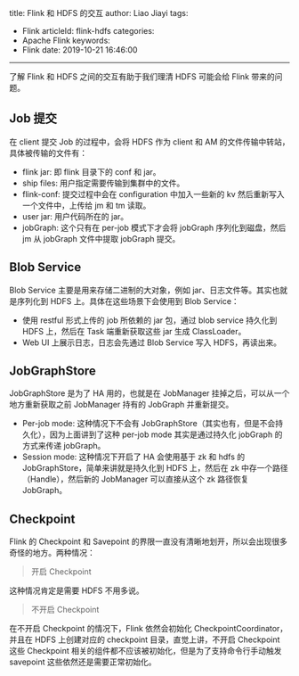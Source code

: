 title: Flink 和 HDFS 的交互
author: Liao Jiayi
tags:
  - Flink
articleId: flink-hdfs
categories:
  - Apache Flink
keywords:
  - Flink
date: 2019-10-21 16:46:00
---

了解 Flink 和 HDFS 之间的交互有助于我们理清 HDFS 可能会给 Flink 带来的问题。


## Job 提交
在 client 提交 Job 的过程中，会将 HDFS 作为 client 和 AM 的文件传输中转站，具体被传输的文件有：

* flink jar: 即 flink 目录下的 conf 和 jar。
* ship files: 用户指定需要传输到集群中的文件。
* flink-conf: 提交过程中会在 configuration 中加入一些新的 kv 然后重新写入一个文件中，上传给 jm 和 tm 读取。
* user jar: 用户代码所在的 jar。
* jobGraph: 这个只有在 per-job 模式下才会将 jobGraph 序列化到磁盘，然后 jm 从 jobGraph 文件中提取 jobGraph 提交。

## Blob Service

Blob Service 主要是用来存储二进制的大对象，例如 jar、日志文件等。其实也就是序列化到 HDFS 上。具体在这些场景下会使用到 Blob Service：

* 使用 restful 形式上传的 job 所依赖的 jar 包，通过 blob service 持久化到 HDFS 上，然后在 Task 端重新获取这些 jar 生成 ClassLoader。
* Web UI 上展示日志，日志会先通过 Blob Service 写入 HDFS，再读出来。

## JobGraphStore

JobGraphStore 是为了 HA 用的，也就是在 JobManager 挂掉之后，可以从一个地方重新获取之前 JobManager 持有的 JobGraph 并重新提交。

* Per-job mode: 这种情况下不会有 JobGraphStore（其实也有，但是不会持久化），因为上面讲到了这种 per-job mode 其实是通过持久化 jobGraph 的方式来传递 jobGraph。
* Session mode: 这种情况下开启了 HA 会使用基于 zk 和 hdfs 的 JobGraphStore，简单来讲就是持久化到 HDFS 上，然后在 zk 中存一个路径（Handle），然后新的 JobManager 可以直接从这个 zk 路径恢复 JobGraph。

## Checkpoint

Flink 的 Checkpoint 和 Savepoint 的界限一直没有清晰地划开，所以会出现很多奇怪的地方。两种情况：

> 开启 Checkpoint

这种情况肯定是需要 HDFS 不用多说。

> 不开启 Checkpoint

在不开启 Checkpoint 的情况下，Flink 依然会初始化 CheckpointCoordinator，并且在 HDFS 上创建对应的 checkpoint 目录，直觉上讲，不开启 Checkpoint 这些 Checkpoint 相关的组件都不应该被初始化，但是为了支持命令行手动触发 savepoint 这些依然还是需要正常初始化。














